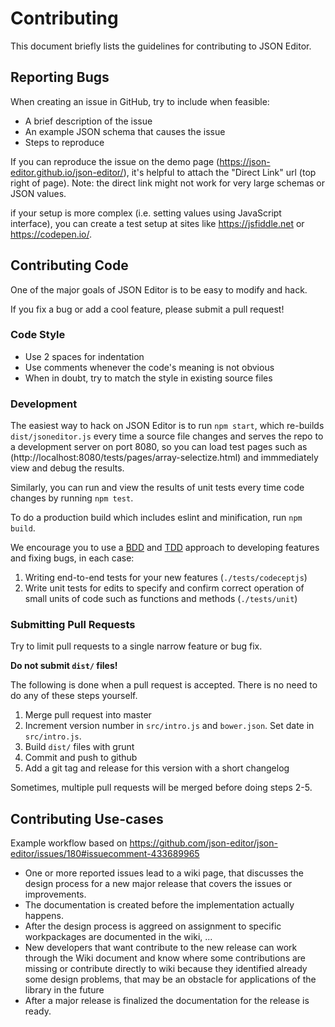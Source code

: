 Contributing
===============
This document briefly lists the guidelines for contributing to JSON Editor.

Reporting Bugs
----------------
When creating an issue in GitHub, try to include when feasible:
*  A brief description of the issue
*  An example JSON schema that causes the issue
*  Steps to reproduce

If you can reproduce the issue on the demo page (https://json-editor.github.io/json-editor/), it's helpful to attach the "Direct Link" url (top right of page).  Note: the direct link might not work for very large schemas or JSON values.

if your setup is more complex (i.e. setting values using JavaScript interface), you can create a test setup at sites like  https://jsfiddle.net or https://codepen.io/.


Contributing Code
--------------------------
One of the major goals of JSON Editor is to be easy to modify and hack.

If you fix a bug or add a cool feature, please submit a pull request!


### Code Style

*  Use 2 spaces for indentation
*  Use comments whenever the code's meaning is not obvious
*  When in doubt, try to match the style in existing source files

### Development

The easiest way to hack on JSON Editor is to run `npm start`, which 
re-builds `dist/jsoneditor.js` every time a source file changes and serves the repo to a
development server on port 8080, so you can load test pages such as (http://localhost:8080/tests/pages/array-selectize.html) and immmediately view and debug the results.

Similarly, you can run and view the results of unit tests every time code changes by running `npm test`.

To do a production build which includes eslint and minification, run `npm build`.

We encourage you to use a [BDD](https://en.wikipedia.org/wiki/Behavior-driven_development) and [TDD](https://en.wikipedia.org/wiki/Test-driven_development) approach to developing features and fixing bugs, in each case:

1. Writing end-to-end tests for your new features (`./tests/codeceptjs`)
1. Write unit tests for edits to specify and confirm correct operation of small units of code such as functions and methods (`./tests/unit`)

### Submitting Pull Requests
Try to limit pull requests to a single narrow feature or bug fix.

__Do not submit `dist/` files!__ 

The following is done when a pull request is accepted.  There is no need to do any of these steps yourself.

1.  Merge pull request into master
2.  Increment version number in `src/intro.js` and `bower.json`.  Set date in `src/intro.js`.
3.  Build `dist/` files with grunt
4.  Commit and push to github
5.  Add a git tag and release for this version with a short changelog

Sometimes, multiple pull requests will be merged before doing steps 2-5.


Contributing Use-cases
--------------------------

Example workflow based on https://github.com/json-editor/json-editor/issues/180#issuecomment-433689965

- One or more reported issues lead to a wiki page, that discusses the design process for a new major release that covers the issues or improvements.
- The documentation is created before the implementation actually happens.
- After the design process is aggreed on assignment to specific workpackages are documented in the wiki, ...
- New developers that want contribute to the new release can work through the Wiki document and know where some contributions are missing or contribute directly to wiki because they identified already some design problems, that may be an obstacle for applications of the library in the future
- After a major release is finalized the documentation for the release is ready.

